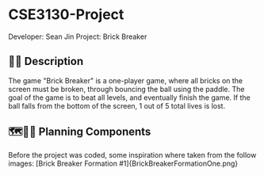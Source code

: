 # CSE3130-Project
Developer: Sean Jin
Project: Brick Breaker

## 🧱🔨 Description
The game "Brick Breaker" is a one-player game, where all bricks on the screen must be broken, through bouncing the ball using the paddle. The goal of the game is to beat all levels, and eventually finish the game. If the ball falls from the bottom of the screen, 1 out of 5 total lives is lost.

## 🗺️🤔💭 Planning Components
Before the project was coded, some inspiration where taken from the follow images:
[Brick Breaker Formation #1]{BrickBreakerFormationOne.png}